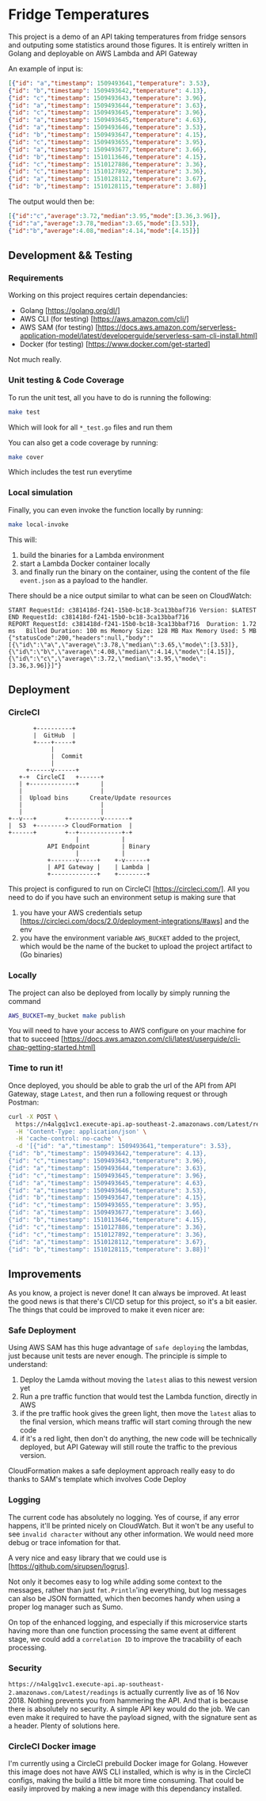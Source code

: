 # Fridge Temperatures

This project is a demo of an API taking temperatures from fridge sensors and outputing some statistics around those figures. It is entirely written in Golang and deployable on AWS Lambda and API Gateway

An example of input is:
```json
[{"id": "a","timestamp": 1509493641,"temperature": 3.53},
{"id": "b","timestamp": 1509493642,"temperature": 4.13},
{"id": "c","timestamp": 1509493643,"temperature": 3.96},
{"id": "a","timestamp": 1509493644,"temperature": 3.63},
{"id": "c","timestamp": 1509493645,"temperature": 3.96},
{"id": "a","timestamp": 1509493645,"temperature": 4.63},
{"id": "a","timestamp": 1509493646,"temperature": 3.53},
{"id": "b","timestamp": 1509493647,"temperature": 4.15},
{"id": "c","timestamp": 1509493655,"temperature": 3.95},
{"id": "a","timestamp": 1509493677,"temperature": 3.66},
{"id": "b","timestamp": 1510113646,"temperature": 4.15},
{"id": "c","timestamp": 1510127886,"temperature": 3.36},
{"id": "c","timestamp": 1510127892,"temperature": 3.36},
{"id": "a","timestamp": 1510128112,"temperature": 3.67},
{"id": "b","timestamp": 1510128115,"temperature": 3.88}]
```

The output would then be:
```json
[{"id":"c","average":3.72,"median":3.95,"mode":[3.36,3.96]},
{"id":"a","average":3.78,"median":3.65,"mode":[3.53]},
{"id":"b","average":4.08,"median":4.14,"mode":[4.15]}]
```

## Development && Testing

### Requirements

Working on this project requires certain dependancies:
- Golang [https://golang.org/dl/]
- AWS CLI (for testing) [https://aws.amazon.com/cli/]
- AWS SAM (for testing) [https://docs.aws.amazon.com/serverless-application-model/latest/developerguide/serverless-sam-cli-install.html]
- Docker (for testing) [https://www.docker.com/get-started]

Not much really.

### Unit testing & Code Coverage

To run the unit test, all you have to do is running the following:
```bash
make test
```
Which will look for all `*_test.go` files and run them

You can also get a code coverage by running:
```bash
make cover
```
Which includes the test run everytime

### Local simulation

Finally, you can even invoke the function locally by running:
```bash
make local-invoke
```
This will:
1. build the binaries for a Lambda environment
2. start a Lambda Docker container locally
3. and finally run the binary on the container, using the content of the file `event.json` as a payload to the handler.

There should be a nice output similar to what can be seen on CloudWatch:
```
START RequestId: c381418d-f241-15b0-bc18-3ca13bbaf716 Version: $LATEST
END RequestId: c381418d-f241-15b0-bc18-3ca13bbaf716
REPORT RequestId: c381418d-f241-15b0-bc18-3ca13bbaf716	Duration: 1.72 ms	Billed Duration: 100 ms	Memory Size: 128 MB	Max Memory Used: 5 MB
{"statusCode":200,"headers":null,"body":"[{\"id\":\"a\",\"average\":3.78,\"median\":3.65,\"mode\":[3.53]},{\"id\":\"b\",\"average\":4.08,\"median\":4.14,\"mode\":[4.15]},{\"id\":\"c\",\"average\":3.72,\"median\":3.95,\"mode\":[3.36,3.96]}]"}
```

## Deployment

### CircleCI

```
       +----------+
       |  GitHub  |
       +----+-----+
            |
            |  Commit
            |
     +------v------+
   +-+  CircleCI   +------+
   | +-------------+      |
   |                      |
   |  Upload bins      Create/Update resources
   |                      |
   |                      |
+--v---+        +---------v-------+
|  S3  +--------> CloudFormation  |
+------+        +--+------------+-+
                   |            |
           API Endpoint         | Binary
                   |            |
           +-------v-----+    +-v------+
           | API Gateway |    | Lambda |
           +-------------+    +--------+
```

This project is configured to run on CircleCI [https://circleci.com/]. All you need to do if you have such an environment setup is making sure that
1. you have your AWS credentials setup [https://circleci.com/docs/2.0/deployment-integrations/#aws] and the env
2. you have the environment variable `AWS_BUCKET` added to the project, which would be the name of the bucket to upload the project artifact to (Go binaries)

### Locally

The project can also be deployed from locally by simply running the command
```bash
AWS_BUCKET=my_bucket make publish
```

You will need to have your access to AWS configure on your machine for that to succeed [https://docs.aws.amazon.com/cli/latest/userguide/cli-chap-getting-started.html]

### Time to run it!

Once deployed, you should be able to grab the url of the API from API Gateway, stage `Latest`, and then run a following request or through Postman:

```bash
curl -X POST \
  https://n4algq1vc1.execute-api.ap-southeast-2.amazonaws.com/Latest/readings \
  -H 'Content-Type: application/json' \
  -H 'cache-control: no-cache' \
  -d '[{"id": "a","timestamp": 1509493641,"temperature": 3.53},
{"id": "b","timestamp": 1509493642,"temperature": 4.13},
{"id": "c","timestamp": 1509493643,"temperature": 3.96},
{"id": "a","timestamp": 1509493644,"temperature": 3.63},
{"id": "c","timestamp": 1509493645,"temperature": 3.96},
{"id": "a","timestamp": 1509493645,"temperature": 4.63},
{"id": "a","timestamp": 1509493646,"temperature": 3.53},
{"id": "b","timestamp": 1509493647,"temperature": 4.15},
{"id": "c","timestamp": 1509493655,"temperature": 3.95},
{"id": "a","timestamp": 1509493677,"temperature": 3.66},
{"id": "b","timestamp": 1510113646,"temperature": 4.15},
{"id": "c","timestamp": 1510127886,"temperature": 3.36},
{"id": "c","timestamp": 1510127892,"temperature": 3.36},
{"id": "a","timestamp": 1510128112,"temperature": 3.67},
{"id": "b","timestamp": 1510128115,"temperature": 3.88}]'
```

## Improvements

As you know, a project is never done! It can always be improved. At least the good news is that there's CI/CD setup for this project, so it's a bit easier. The things that could be improved to make it even nicer are:

### Safe Deployment

Using AWS SAM has this huge advantage of `safe deploying` the lambdas, just because unit tests are never enough. The principle is simple to understand:
1. Deploy the Lamda without moving the `latest` alias to this newest version yet
2. Run a pre traffic function that would test the Lambda function, directly in AWS
3. if the pre traffic hook gives the green light, then move the `latest` alias to the final version, which means traffic will start coming through the new code
4. if it's a red light, then don't do anything, the new code will be technically deployed, but API Gateway will still route the traffic to the previous version.

CloudFormation makes a safe deployment approach really easy to do thanks to SAM's template which involves Code Deploy

### Logging

The current code has absolutely no logging. Yes of course, if any error happens, it'll be printed nicely on CloudWatch. But it won't be any useful to see `invalid character` without any other information. We would need more debug or trace infomation for that.

A very nice and easy library that we could use is [https://github.com/sirupsen/logrus].

Not only it becomes easy to log while adding some context to the messages, rather than just `fmt.Println`'ing everything, but log messages can also be JSON formatted, which then becomes handy when using a proper log manager such as Sumo.

On top of the enhanced logging, and especially if this microservice starts having more than one function processing the same event at different stage, we could add a `correlation ID` to improve the tracability of each processing.

### Security

`https://n4algq1vc1.execute-api.ap-southeast-2.amazonaws.com/Latest/readings` is actually currently live as of 16 Nov 2018. Nothing prevents you from hammering the API. And that is because there is absolutely no security. A simple API key would do the job. We can even make it required to have the payload signed, with the signature sent as a header. Plenty of solutions here.

### CircleCI Docker image

I'm currently using a CircleCI prebuild Docker image for Golang. However this image does not have AWS CLI installed, which is why is in the CircleCI configs, making the build a little bit more time consuming. That could be easily improved by making a new image with this dependancy installed.
